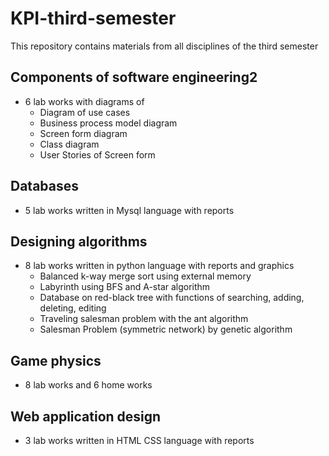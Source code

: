# KPI-third-semester

This repository contains materials from all disciplines of the third semester

## Components of software engineering2
- 6 lab works with diagrams of
  -  Diagram of use cases
  -  Business process model diagram
  -  Screen form diagram
  -  Class diagram
  -  User Stories of Screen form

## Databases
- 5 lab works written in Mysql language with reports

## Designing algorithms
- 8 lab works written in python language with reports and graphics
  - Balanced k-way merge sort using external memory
  - Labyrinth using BFS and A-star algorithm
  - Database on red-black tree with functions of searching, adding, deleting, editing
  - Traveling salesman problem with the ant algorithm
  - Salesman Problem (symmetric network) by genetic algorithm

## Game physics
- 8 lab works and 6 home works
  
## Web application design
- 3 lab works written in HTML CSS language with reports
  
